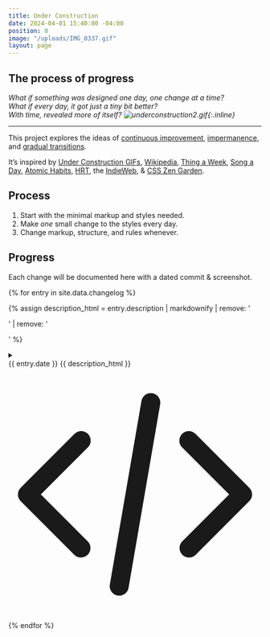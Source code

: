 ```yaml
---
title: Under Construction
date: 2024-04-01 15:40:00 -04:00
position: 0
image: "/uploads/IMG_0337.gif"
layout: page
---
```


## The process of progress



*What if something was designed one day, one change at a time?  
What if every day, it got just a tiny bit better?  
With time, revealed more of itself? ![underconstruction2.gif](/uploads/underconstruction2.gif){:.inline}*

---

This project explores the ideas of [continuous improvement](https://en.wikipedia.org/wiki/Kaizen), [impermanence](https://en.wikipedia.org/wiki/Wabi-sabi), and [gradual transitions](https://en.wikipedia.org/wiki/Gender_transition).

It’s inspired by [Under Construction GIFs](http://textfiles.com/underconstruction/), [Wikipedia](http://wikipedia.org), [Thing a Week](https://en.wikipedia.org/wiki/Thing_a_Week), [Song a Day](https://songaday.world), [Atomic Habits](https://jamesclear.com/atomic-habits), [HRT](https://en.wikipedia.org/wiki/Hormone_replacement_therapy), the [IndieWeb](https://indieweb.org), & [CSS Zen Garden](https://csszengarden.com).

## Process

1. Start with the minimal markup and styles needed.
2. Make *one* small change to the styles every day.
3. Change markup, structure, and rules whenever.

## Progress

Each change will be documented here with a dated commit & screenshot.

<section class="changelog">
  {% for entry in site.data.changelog %}

  {% assign description_html = entry.description | markdownify | remove: '<p>' | remove: '</p>' %}

  <details>
    <summary class="summary">
      <div class="time-description">
        <!-- Time and Description -->
        <time datetime="{{ entry.date | date_to_xmlschema }}">
          {{ entry.date }}
        </time>
        <span>{{ description_html }}</span>
      </div>
      <!-- GitHub Logo Link -->
      <a href="{{ entry.url }}" target="_blank" class="commit">
        <!-- Heroicons: code-bracket -->
        <svg xmlns="http://www.w3.org/2000/svg" viewBox="0 0 20 20" fill="currentColor" aria-hidden="true" data-slot="icon">
        <path fill-rule="evenodd" d="M6.28 5.22a.75.75 0 0 1 0 1.06L2.56 10l3.72 3.72a.75.75 0 0 1-1.06 1.06L.97 10.53a.75.75 0 0 1 0-1.06l4.25-4.25a.75.75 0 0 1 1.06 0Zm7.44 0a.75.75 0 0 1 1.06 0l4.25 4.25a.75.75 0 0 1 0 1.06l-4.25 4.25a.75.75 0 0 1-1.06-1.06L17.44 10l-3.72-3.72a.75.75 0 0 1 0-1.06ZM11.377 2.011a.75.75 0 0 1 .612.867l-2.5 14.5a.75.75 0 0 1-1.478-.255l2.5-14.5a.75.75 0 0 1 .866-.612Z" clip-rule="evenodd"/>
        </svg>
      </a>
    </summary>
    {% if entry.image %}
    <img src="{{ entry.image }}" alt="Change image for {{ entry.date }}">
    {% endif %}
    {% if entry.video %}
    <video autoplay loop>
      <source src="{{ entry.video }}" type="{{ entry.video_type }}">
    </video>
    {% endif %}
  </details>
  {% endfor %}
</section>